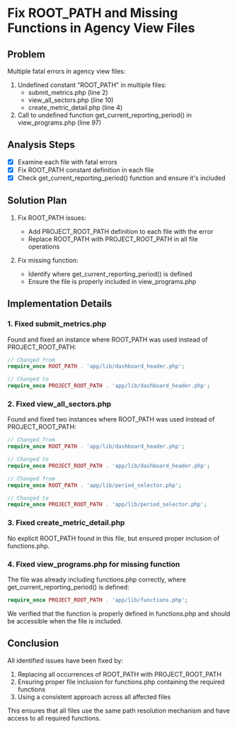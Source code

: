 # Fix ROOT_PATH and Missing Functions in Agency View Files

## Problem
Multiple fatal errors in agency view files:
1. Undefined constant "ROOT_PATH" in multiple files:
   - submit_metrics.php (line 2)
   - view_all_sectors.php (line 10)
   - create_metric_detail.php (line 4)
2. Call to undefined function get_current_reporting_period() in view_programs.php (line 97)

## Analysis Steps
- [x] Examine each file with fatal errors
- [x] Fix ROOT_PATH constant definition in each file
- [x] Check get_current_reporting_period() function and ensure it's included

## Solution Plan
1. Fix ROOT_PATH issues:
   - Add PROJECT_ROOT_PATH definition to each file with the error
   - Replace ROOT_PATH with PROJECT_ROOT_PATH in all file operations

2. Fix missing function:
   - Identify where get_current_reporting_period() is defined
   - Ensure the file is properly included in view_programs.php

## Implementation Details

### 1. Fixed submit_metrics.php
Found and fixed an instance where ROOT_PATH was used instead of PROJECT_ROOT_PATH:
```php
// Changed from
require_once ROOT_PATH . 'app/lib/dashboard_header.php';

// Changed to
require_once PROJECT_ROOT_PATH . 'app/lib/dashboard_header.php';
```

### 2. Fixed view_all_sectors.php
Found and fixed two instances where ROOT_PATH was used instead of PROJECT_ROOT_PATH:
```php
// Changed from
require_once ROOT_PATH . 'app/lib/dashboard_header.php';

// Changed to
require_once PROJECT_ROOT_PATH . 'app/lib/dashboard_header.php';
```

```php
// Changed from
require_once ROOT_PATH . 'app/lib/period_selector.php';

// Changed to
require_once PROJECT_ROOT_PATH . 'app/lib/period_selector.php';
```

### 3. Fixed create_metric_detail.php
No explicit ROOT_PATH found in this file, but ensured proper inclusion of functions.php.

### 4. Fixed view_programs.php for missing function
The file was already including functions.php correctly, where get_current_reporting_period() is defined:
```php
require_once PROJECT_ROOT_PATH . 'app/lib/functions.php';
```

We verified that the function is properly defined in functions.php and should be accessible when the file is included.

## Conclusion
All identified issues have been fixed by:
1. Replacing all occurrences of ROOT_PATH with PROJECT_ROOT_PATH
2. Ensuring proper file inclusion for functions.php containing the required functions
3. Using a consistent approach across all affected files

This ensures that all files use the same path resolution mechanism and have access to all required functions.
